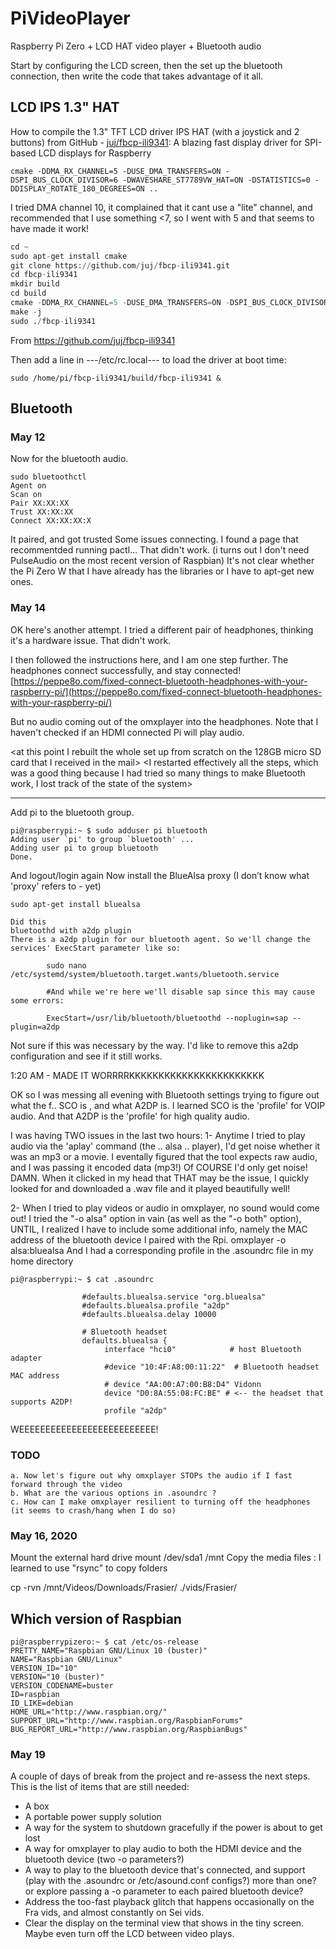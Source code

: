 # PiVideoPlayer
Raspberry Pi Zero + LCD HAT video player + Bluetooth audio


Start by configuring the LCD screen, then the set up the bluetooth connection, then write the code that takes advantage of it all.

## LCD IPS 1.3" HAT

How to compile the 1.3" TFT LCD driver IPS HAT (with a joystick and 2 buttons)
from GitHub - [juj/fbcp-ili9341](https://github.com/juj/fbcp-ili9341): A blazing fast display driver for SPI-based LCD displays for Raspberry


~~~
cmake -DDMA_RX_CHANNEL=5 -DUSE_DMA_TRANSFERS=ON -DSPI_BUS_CLOCK_DIVISOR=6 -DWAVESHARE_ST7789VW_HAT=ON -DSTATISTICS=0 -DDISPLAY_ROTATE_180_DEGREES=ON ..
~~~

I tried DMA channel 10, it complained that it cant use a "lite" channel, and recommended that I use something <7, so I went with 5 and that seems to have made it work!

~~~python
cd ~
sudo apt-get install cmake
git clone https://github.com/juj/fbcp-ili9341.git
cd fbcp-ili9341
mkdir build
cd build
cmake -DDMA_RX_CHANNEL=5 -DUSE_DMA_TRANSFERS=ON -DSPI_BUS_CLOCK_DIVISOR=6 -DWAVESHARE_ST7789VW_HAT=ON -DSTATISTICS=0 -DDISPLAY_ROTATE_180_DEGREES=ON ..
make -j
sudo ./fbcp-ili9341
~~~	

From <https://github.com/juj/fbcp-ili9341> 

Then add a line in ---/etc/rc.local--- to load the driver at boot time:
~~~
sudo /home/pi/fbcp-ili9341/build/fbcp-ili9341 &
~~~

## Bluetooth
### May 12
Now for the bluetooth audio.
~~~
sudo bluetoothctl
Agent on
Scan on
Pair XX:XX:XX
Trust XX:XX:XX
Connect XX:XX:XX:X
~~~
It paired, and got trusted
Some issues connecting. 
I found a page that recommentded running pactl… That didn't work. (i turns out I don't need PulseAudio on the most recent version of Raspbian)
It's not clear whether the Pi Zero W that I have already has the libraries or I have to apt-get new ones.
	
	
### May 14
OK here's another attempt. I tried a different pair of headphones, thinking it's a hardware issue. That didn't work.

I then followed the instructions here, and I am one step further. The headphones connect successfully, and stay connected!
[https://peppe8o.com/fixed-connect-bluetooth-headphones-with-your-raspberry-pi/](https://peppe8o.com/fixed-connect-bluetooth-headphones-with-your-raspberry-pi/)
		
But no audio coming out of the omxplayer into the headphones.
Note that I haven't checked if an HDMI connected Pi will play audio.
	
<at this point I rebuilt the whole set up from scratch on the 128GB micro SD card that I received in the mail>
<I restarted effectively all the steps, which was a good thing because I had tried so many things to make Bluetooth work, I lost track of the state of the system>
***	
Add pi to the bluetooth group.
~~~
pi@raspberrypi:~ $ sudo adduser pi bluetooth
Adding user `pi' to group `bluetooth' ...
Adding user pi to group bluetooth
Done.
~~~			
And logout/login again
Now install the BlueAlsa proxy (I don’t know what 'proxy' refers to - yet)
~~~
sudo apt-get install bluealsa
~~~	
	
	Did this 
	bluetoothd with a2dp plugin
	There is a a2dp plugin for our bluetooth agent. So we'll change the services' ExecStart parameter like so:
~~~	
		sudo nano /etc/systemd/system/bluetooth.target.wants/bluetooth.service
		
		#And while we're here we'll disable sap since this may cause some errors:
		
		ExecStart=/usr/lib/bluetooth/bluetoothd --noplugin=sap --plugin=a2dp
~~~	
Not sure if this was necessary by the way. I'd like to remove this a2dp configuration and see if it still works.
	
1:20 AM - MADE IT WORRRRKKKKKKKKKKKKKKKKKKKKKKK
	
OK so I was messing all evening with Bluetooth settings trying to figure out what the f.. SCO is , and what A2DP is.
I learned SCO is the 'profile' for VOIP audio.
And that A2DP is the 'profile' for high quality audio.
	
I was having TWO issues in the last two hours:
 1- Anytime I tried to play audio via the 'aplay' command (the .. alsa .. player),  I'd get noise whether it was an mp3 or a movie. I eventally figured that the tool expects raw audio, and I was passing it encoded data (mp3!) Of COURSE I'd only get noise! DAMN. When it clicked in my head that THAT may be the issue, I quickly looked for and downloaded a .wav file and it played beautifully well!
	
 2- When I tried to play videos or audio in omxplayer, no sound would come out! I tried the "-o alsa" option in vain (as well as the "-o both" option), UNTIL, I realized I have to include some additional info, namely the MAC address of the bluetooth device I paired with the Rpi.
	omxplayer -o alsa:bluealsa <path to file>
And I had a corresponding profile in the .asoundrc file in my home directory
~~~
pi@raspberrypi:~ $ cat .asoundrc
				
				#defaults.bluealsa.service "org.bluealsa"
				#defaults.bluealsa.profile "a2dp"
				#defaults.bluealsa.delay 10000
				
				# Bluetooth headset
				defaults.bluealsa {
				     interface "hci0"            # host Bluetooth adapter
				     #device "10:4F:A8:00:11:22"  # Bluetooth headset MAC address
				     # device "AA:00:A7:00:B8:D4" Vidonn
				     device "D0:8A:55:08:FC:BE" # <-- the headset that supports A2DP!
				     profile "a2dp"
~~~
WEEEEEEEEEEEEEEEEEEEEEEEEEE!
	
	
### TODO
	a. Now let's figure out why omxplayer STOPs the audio if I fast forward through the video
	b. What are the various options in .asoundrc ?
	c. How can I make omxplayer resilient to turning off the headphones (it seems to crash/hang when I do so)
		

### May 16, 2020
Mount the external hard drive mount /dev/sda1 /mnt
Copy the media files : I learned to use "rsync" to copy folders

cp -rvn /mnt/Videos/Downloads/Frasier/ ./vids/Frasier/

## Which version of Raspbian
~~~
pi@raspberrypizero:~ $ cat /etc/os-release
PRETTY_NAME="Raspbian GNU/Linux 10 (buster)"
NAME="Raspbian GNU/Linux"
VERSION_ID="10"
VERSION="10 (buster)"
VERSION_CODENAME=buster
ID=raspbian
ID_LIKE=debian
HOME_URL="http://www.raspbian.org/"
SUPPORT_URL="http://www.raspbian.org/RaspbianForums"
BUG_REPORT_URL="http://www.raspbian.org/RaspbianBugs"
~~~


### May 19
A couple of days of break from the project and re-assess the next steps. This is the list of items that are still needed:
* A box
* A portable power supply solution
* A way for the system to shutdown gracefully if the power is about to get lost
* A way for omxplayer to play audio to both the HDMI device and the bluetooth device (two -o parameters?)
* A way to play to the bluetooth device that's connected, and support (play with the .asoundrc or /etc/asound.conf configs?) more than one? or explore passing a -o parameter to each paired bluetooth device?
* Address the too-fast playback glitch that happens occasionally on the Fra vids, and almost constantly on Sei vids.
* Clear the display on the terminal view that shows in the tiny screen. Maybe even turn off the LCD between video plays.
